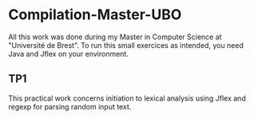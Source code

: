 # Compilation-Master-UBO

All this work was done during my Master in Computer Science at "Université de Brest".
To run this small exercices as intended, you need Java and Jflex on your environment.

## TP1

This practical work concerns initiation to lexical analysis using Jflex and regexp for parsing
random input text.
